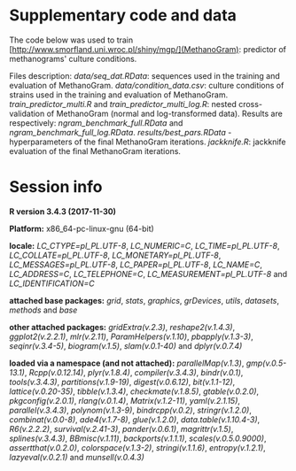 # Supplementary code and data

The code below was used to train [http://www.smorfland.uni.wroc.pl/shiny/mgp/](MethanoGram): predictor of methanograms' culture conditions.

Files description:
*data/seq_dat.RData*: sequences used in the training and evaluation of MethanoGram.
*data/condition_data.csv*: culture conditions of strains used in the training and evaluation of MethanoGram.
*train_predictor_multi.R* and *train_predictor_multi_log.R*: nested cross-validation of MethanoGram (normal and log-transformed data). Results are respectively: *ngram_benchmark_full.RData* and *ngram_benchmark_full_log.RData*.
*results/best_pars.RData* - hyperparameters of the final MethanoGram iterations.
*jackknife.R*: jackknife evaluation of the final MethanoGram iterations.

# Session info

**R version 3.4.3 (2017-11-30)**

**Platform:** x86_64-pc-linux-gnu (64-bit) 

**locale:**
_LC_CTYPE=pl_PL.UTF-8_, _LC_NUMERIC=C_, _LC_TIME=pl_PL.UTF-8_, _LC_COLLATE=pl_PL.UTF-8_, _LC_MONETARY=pl_PL.UTF-8_, _LC_MESSAGES=pl_PL.UTF-8_, _LC_PAPER=pl_PL.UTF-8_, _LC_NAME=C_, _LC_ADDRESS=C_, _LC_TELEPHONE=C_, _LC_MEASUREMENT=pl_PL.UTF-8_ and _LC_IDENTIFICATION=C_

**attached base packages:** 
_grid_, _stats_, _graphics_, _grDevices_, _utils_, _datasets_, _methods_ and _base_

**other attached packages:** 
_gridExtra(v.2.3)_, _reshape2(v.1.4.3)_, _ggplot2(v.2.2.1)_, _mlr(v.2.11)_, _ParamHelpers(v.1.10)_, _pbapply(v.1.3-3)_, _seqinr(v.3.4-5)_, _biogram(v.1.5)_, _slam(v.0.1-40)_ and _dplyr(v.0.7.4)_

**loaded via a namespace (and not attached):** 
_parallelMap(v.1.3)_, _gmp(v.0.5-13.1)_, _Rcpp(v.0.12.14)_, _plyr(v.1.8.4)_, _compiler(v.3.4.3)_, _bindr(v.0.1)_, _tools(v.3.4.3)_, _partitions(v.1.9-19)_, _digest(v.0.6.12)_, _bit(v.1.1-12)_, _lattice(v.0.20-35)_, _tibble(v.1.3.4)_, _checkmate(v.1.8.5)_, _gtable(v.0.2.0)_, _pkgconfig(v.2.0.1)_, _rlang(v.0.1.4)_, _Matrix(v.1.2-11)_, _yaml(v.2.1.15)_, _parallel(v.3.4.3)_, _polynom(v.1.3-9)_, _bindrcpp(v.0.2)_, _stringr(v.1.2.0)_, _combinat(v.0.0-8)_, _ade4(v.1.7-8)_, _glue(v.1.2.0)_, _data.table(v.1.10.4-3)_, _R6(v.2.2.2)_, _survival(v.2.41-3)_, _pander(v.0.6.1)_, _magrittr(v.1.5)_, _splines(v.3.4.3)_, _BBmisc(v.1.11)_, _backports(v.1.1.1)_, _scales(v.0.5.0.9000)_, _assertthat(v.0.2.0)_, _colorspace(v.1.3-2)_, _stringi(v.1.1.6)_, _entropy(v.1.2.1)_, _lazyeval(v.0.2.1)_ and _munsell(v.0.4.3)_
